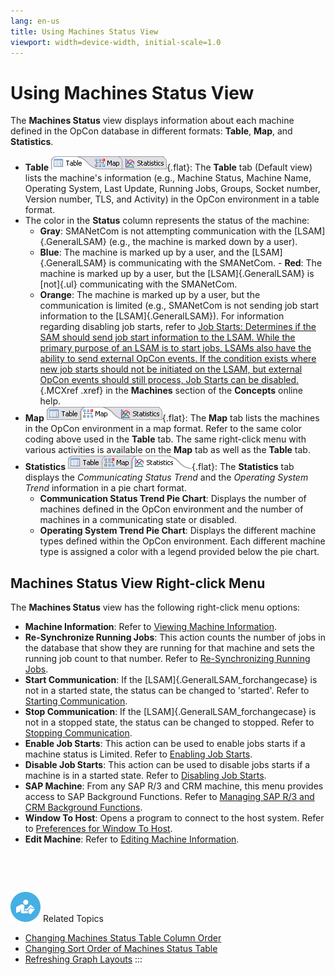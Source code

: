 ```yaml
---
lang: en-us
title: Using Machines Status View
viewport: width=device-width, initial-scale=1.0
---
```


#  Using Machines Status View

The **Machines Status** view displays information about each machine
defined in the OpCon database in different
formats: **Table**, **Map**, and **Statistics**.

-   **Table** ![Machines Status Table     Tab](../../../Resources/Images/EM/EMmachstsTableview.png "Machines Status Table Tab"){.flat}:
    The **Table** tab (Default view) lists the machine\'s information
    (e.g., Machine Status, Machine Name, Operating System, Last Update,
    Running Jobs, Groups, Socket number, Version number, TLS, and
    Activity) in the OpCon environment in a
    table format.
-   The color in the **Status** column represents the status of the
    machine:
    -   **Gray**: SMANetCom is not attempting communication with the
        [LSAM]{.GeneralLSAM} (e.g., the machine is marked down by a         user).
    -   **Blue**: The machine is marked up by a user, and the
        [LSAM]{.GeneralLSAM} is communicating with the SMANetCom.     -   **Red**: The machine is marked up by a user, but the
        [LSAM]{.GeneralLSAM} is [not]{.ul} communicating with the         SMANetCom.
    -   **Orange**: The machine is marked up by a user, but the
        communication is limited (e.g., SMANetCom is not sending job
        start information to the [LSAM]{.GeneralLSAM}). For information         regarding disabling job starts, refer to [Job Starts: Determines
        if the SAM should send job start information to the LSAM. While
        the primary purpose of an LSAM is to start jobs, LSAMs also have
        the ability to send external OpCon events. If the condition
        exists where new job starts should not be initiated on the LSAM,
        but external OpCon events should still process, Job Starts can
        be disabled.](../../Concepts/Machines.md#Job_Starts){.MCXref
        .xref} in the **Machines** section of the **Concepts** online
        help.
-   **Map** ![Machines Status Map     Tab](../../../Resources/Images/EM/EMmachstsMapview.png "Machines Status Map Tab"){.flat}:
    The **Map** tab lists the machines in the
    OpCon environment in a map format. Refer
    to the same color coding above used in the **Table** tab. The same
    right-click menu with various activities is available on the **Map**
    tab as well as the **Table** tab.
-   **Statistics** ![Machines Status Stat     Tab](../../../Resources/Images/EM/EMmachstsStatview.png "Machines Status Stat Tab"){.flat}:
    The **Statistics** tab displays the *Communicating Status Trend* and
    the *Operating System Trend* information in a pie chart format.
    -   **Communication Status Trend Pie Chart**: Displays the number of
        machines defined in the OpCon
        environment and the number of machines in a communicating state
        or disabled.
    -   **Operating System Trend Pie Chart**: Displays the different
        machine types defined within the
        OpCon environment. Each different
        machine type is assigned a color with a legend provided below
        the pie chart.

## Machines Status View Right-click Menu

The **Machines Status** view has the following right-click menu options:

-   **Machine Information**: Refer to [Viewing Machine     Information](Viewing-Machine-Information.md).
-   **Re-Synchronize Running Jobs**: This action counts the number of
    jobs in the database that show they are running for that machine and
    sets the running job count to that number. Refer to
    [Re-Synchronizing Running     Jobs](Re-Synchronizing-Running-Jobs.md).
-   **Start Communication**: If the [LSAM]{.GeneralLSAM_forchangecase}     is not in a started state, the status can be changed to \'started\'.
    Refer to [Starting Communication](Starting-Communication.md).
-   **Stop Communication**: If the [LSAM]{.GeneralLSAM_forchangecase} is     not in a stopped state, the status can be changed to stopped. Refer
    to [Stopping Communication](Stopping-Communication.md).
-   **Enable Job Starts**: This action can be used to enable jobs starts
    if a machine status is Limited. Refer to [Enabling Job     Starts](Enabling-Job-Starts.md).
-   **Disable Job Starts**: This action can be used to disable jobs
    starts if a machine is in a started state. Refer to [Disabling Job     Starts](Disabling-Job-Starts.md).
-   **SAP Machine**: From any SAP R/3 and CRM machine, this menu
    provides access to SAP Background Functions. Refer to [Managing SAP     R/3 and CRM Background
    Functions](Managing-SAP-R3-and-CRM-Background-Functions.md).
-   **Window To Host**: Opens a program to connect to the host system.
    Refer to [Preferences for Window To     Host](Preferences-for-Windows-To-Host.md).
-   **Edit Machine**: Refer to [Editing Machine     Information](Editing-Machine-Information.md).

 

 

![White \"person reading\" icon on blue circular background](../../../Resources/Images/moreinfo-icon(48x48).png "More Info icon")
Related Topics

-   [Changing Machines Status Table Column     Order](Changing-MS-Table-Column-Order.md)
-   [Changing Sort Order of Machines Status     Table](Changing-Sort-Order-of-MS-Table.md)
-   [Refreshing Graph Layouts](Refreshing-Graph-Layouts.md)
:::

 

